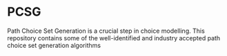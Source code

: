 # PCSG
Path Choice Set Generation is a  crucial step in choice modelling. This repository contains some of the well-identified and industry accepted path choice set generation algorithms 
